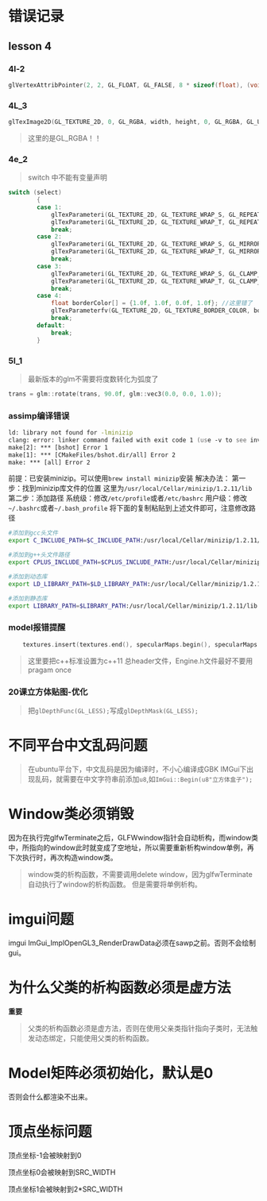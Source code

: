 # 错误记录

## lesson 4
### 4l-2
```c++
glVertexAttribPointer(2, 2, GL_FLOAT, GL_FALSE, 8 * sizeof(float), (void *)(6 * sizeof(float))); // 这里第二个参数是2
```
### 4L_3
```c++
glTexImage2D(GL_TEXTURE_2D, 0, GL_RGBA, width, height, 0, GL_RGBA, GL_UNSIGNED_BYTE, data);
```
> 这里的是GL_RGBA！！

### 4e_2
> switch 中不能有变量声明
```c++
switch (select)
        {
        case 1:
            glTexParameteri(GL_TEXTURE_2D, GL_TEXTURE_WRAP_S, GL_REPEAT); // set texture wrapping to GL_REPEAT (default wrapping method)
            glTexParameteri(GL_TEXTURE_2D, GL_TEXTURE_WRAP_T, GL_REPEAT);
            break;
        case 2:
            glTexParameteri(GL_TEXTURE_2D, GL_TEXTURE_WRAP_S, GL_MIRRORED_REPEAT); // set texture wrapping to GL_REPEAT (default wrapping method)
            glTexParameteri(GL_TEXTURE_2D, GL_TEXTURE_WRAP_T, GL_MIRRORED_REPEAT);
            break;
        case 3:
            glTexParameteri(GL_TEXTURE_2D, GL_TEXTURE_WRAP_S, GL_CLAMP_TO_EDGE); // set texture wrapping to GL_REPEAT (default wrapping method)
            glTexParameteri(GL_TEXTURE_2D, GL_TEXTURE_WRAP_T, GL_CLAMP_TO_EDGE);
            break;
        case 4:
            float borderColor[] = {1.0f, 1.0f, 0.0f, 1.0f}; //这里错了
            glTexParameterfv(GL_TEXTURE_2D, GL_TEXTURE_BORDER_COLOR, borderColor);
            break;
        default:
            break;
        }
```

### 5l_1
> 最新版本的glm不需要将度数转化为弧度了
```c++
trans = glm::rotate(trans, 90.0f, glm::vec3(0.0, 0.0, 1.0));
```

### assimp编译错误
```zsh
ld: library not found for -lminizip
clang: error: linker command failed with exit code 1 (use -v to see invocation)
make[2]: *** [bshot] Error 1
make[1]: *** [CMakeFiles/bshot.dir/all] Error 2
make: *** [all] Error 2
```

前提：已安装minizip。可以使用``brew install minizip``安装
解决办法：
第一步：找到minizip库文件的位置
这里为``/usr/local/Cellar/minizip/1.2.11/lib``
第二步：添加路径
系统级：修改``/etc/profile``或者``/etc/bashrc``
用户级：修改``~/.bashrc``或者``~/.bash_profile``
将下面的复制粘贴到上述文件即可，注意修改路径
```zsh
#添加到gcc头文件
export C_INCLUDE_PATH=$C_INCLUDE_PATH:/usr/local/Cellar/minizip/1.2.11/lib

#添加到g++头文件路径
export CPLUS_INCLUDE_PATH=$CPLUS_INCLUDE_PATH:/usr/local/Cellar/minizip/1.2.11/lib

#添加到动态库
export LD_LIBRARY_PATH=$LD_LIBRARY_PATH:/usr/local/Cellar/minizip/1.2.11/lib

#添加到静态库
export LIBRARY_PATH=$LIBRARY_PATH:/usr/local/Cellar/minizip/1.2.11/lib
```

### model报错提醒
```c++
    textures.insert(textures.end(), specularMaps.begin(), specularMaps.end());
```
> 这里要把c++标准设置为c++11
> 总header文件，Engine.h文件最好不要用pragam once

### 20课立方体贴图-优化
>把``glDepthFunc(GL_LESS);``写成``glDepthMask(GL_LESS);``

# 不同平台中文乱码问题
> 在ubuntu平台下，中文乱码是因为编译时，不小心编译成GBK
> IMGui下出现乱码，就需要在中文字符串前添加``u8``,如``ImGui::Begin(u8"立方体盒子");``


# Window类必须销毁
因为在执行完glfwTerminate之后，GLFWwindow指针会自动析构，而window类中，所指向的window此时就变成了空地址，所以需要重新析构window单例，再下次执行时，再次构造window类。
> window类的析构函数，不需要调用delete window，因为glfwTerminate自动执行了window的析构函数。
> 但是需要将单例析构。

# imgui问题
imgui ImGui_ImplOpenGL3_RenderDrawData必须在sawp之前。否则不会绘制gui。

# 为什么父类的析构函数必须是虚方法
**重要**
> 父类的析构函数必须是虚方法，否则在使用父亲类指针指向子类时，无法触发动态绑定，只能使用父类的析构函数。

# Model矩阵必须初始化，默认是0
否则会什么都渲染不出来。

# 顶点坐标问题
顶点坐标-1会被映射到0

顶点坐标0会被映射到SRC_WIDTH

顶点坐标1会被映射到2*SRC_WIDTH

